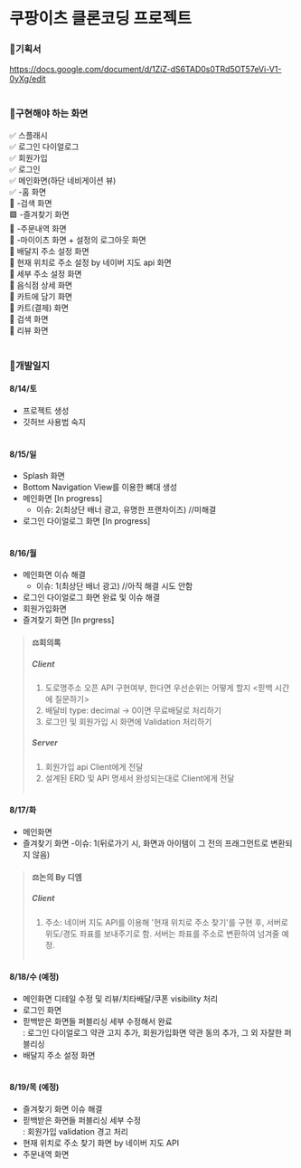 # 쿠팡이츠 클론코딩 프로젝트

### 🎇기획서
https://docs.google.com/document/d/1ZiZ-dS6TAD0s0TRd5OT57eVi-V1-0yXg/edit <br/><br/>

### 🚩구현해야 하는 화면
✅ 스플래시<br/>
✅ 로그인 다이얼로그<br/>
✅ 회원가입<br/>
✅ 로그인<br/>
✅ 메인화면(하단 네비게이션 뷰)<br/>
✅ -홈 화면<br/>
🔳 -검색 화면<br/>
🟩 -즐겨찾기 화면<br/>
🔳 -주문내역 화면<br/>
🔳 -마이이츠 화면 + 설정의 로그아웃 화면<br/>
🔳 배달지 주소 설정 화면<br/>
🔳 현재 위치로 주소 설정 by 네이버 지도 api 화면<br/>
🔳 세부 주소 설정 화면<br/>
🔳 음식점 상세 화면<br/>
🔳 카트에 담기 화면<br/>
🔳 카트(결제) 화면<br/>
🔳 검색 화면<br/>
🔳 리뷰 화면<br/><br/>



### 💫개발일지<br/>
#### 8/14/토
- 프로젝트 생성
- 깃허브 사용법 숙지<br/><br/>

#### 8/15/일
- Splash 화면
- Bottom Navigation View를 이용한 뼈대 생성
- 메인화면 [In progress]
    - 이슈: 2(최상단 배너 광고, 유명한 프랜차이즈) //미해결
- 로그인 다이얼로그 화면 [In progress]<br/><br/>

#### 8/16/월
- 메인화면 이슈 해결
    - 이슈: 1(최상단 배너 광고)  //아직 해결 시도 안함
- 로그인 다이얼로그 화면 완료 및 이슈 해결
- 회원가입화면
- 즐겨찾기 화면 [In prgress]<br/>

> #### ⚖회의록
> ##### _Client_
> 1. 도로명주소 오픈 API 구현여부, 한다면 우선순위는 어떻게 할지 <핃백 시간에 질문하기>
> 2. 배달비 type: decimal -> 0이면 무료배달로 처리하기
> 3. 로그인 및 회원가입 시 화면에 Validation 처리하기
> ##### _Server_
> 1. 회원가입 api Client에게 전달
> 2. 설계된 ERD 및 API 명세서 완성되는대로 Client에게 전달<br/><br/>

#### 8/17/화
- 메인화면
- 즐겨찾기 화면
    -이슈: 1(뒤로가기 시, 화면과 아이템이 그 전의 프래그먼트로 변환되지 않음)<br/>
    
> #### ⚖논의 By 디엠
> ##### _Client_
> 1. 주소: 네이버 지도 API를 이용해 '현재 위치로 주소 찾기'를 구현 후, 서버로 위도/경도 좌표를 보내주기로 함. 
>          서버는 좌표를 주소로 변환하여 넘겨줄 예정.<br/><br/>

#### 8/18/수 (예정)
- 메인화면 디테일 수정 및 리뷰/치타배달/쿠폰 visibility 처리
- 로그인 화면
- 핃백받은 화면들 퍼블리싱 세부 수정해서 완료<br/>
    : 로그인 다이얼로그 약관 고지 추가, 회원가입화면 약관 동의 추가, 그 외 자잘한 퍼블리싱
- 배달지 주소 설정 화면<br/><br/>

#### 8/19/목 (예정)
- 즐겨찾기 화면 이슈 해결
- 핃백받은 화면들 퍼블리싱 세부 수정<br/>
    : 회원가입 validation 경고 처리
- 현재 위치로 주소 찾기 화면 by 네이버 지도 API
- 주문내역 화면
